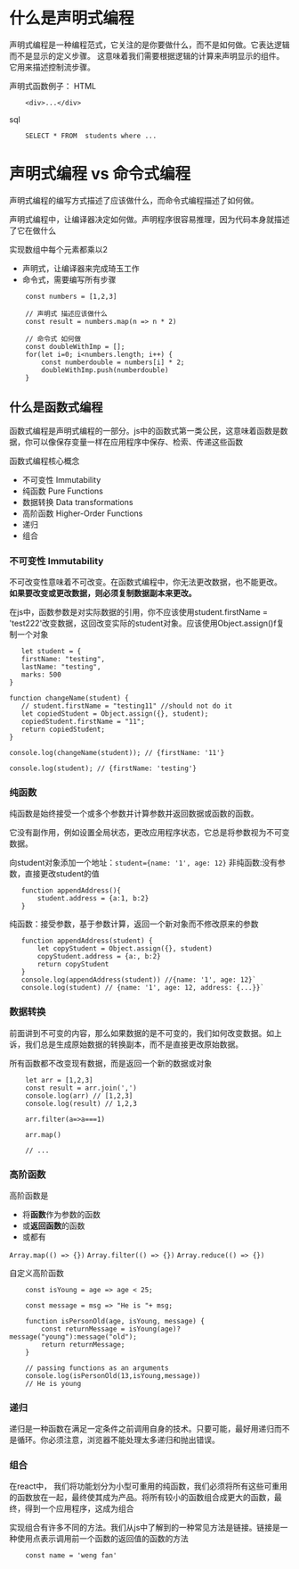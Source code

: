 # 什么是声明式编程

声明式编程是一种编程范式，它关注的是你要做什么，而不是如何做。它表达逻辑而不是显示的定义步骤。
这意味着我们需要根据逻辑的计算来声明显示的组件。它用来描述控制流步骤。

声明式函数例子：
HTML
```
    <div>...</div>
```
sql
```
    SELECT * FROM  students where ...
```

# 声明式编程 vs 命令式编程
声明式编程的编写方式描述了应该做什么，而命令式编程描述了如何做。

声明式编程中，让编译器决定如何做。声明程序很容易推理，因为代码本身就描述了它在做什么

实现数组中每个元素都乘以2
- 声明式，让编译器来完成琦玉工作
- 命令式，需要编写所有步骤
```
    const numbers = [1,2,3]

    // 声明式 描述应该做什么
    const result = numbers.map(n => n * 2)

    // 命令式 如何做
    const doubleWithImp = [];
    for(let i=0; i<numbers.length; i++) {
        const numberdouble = numbers[i] * 2;
        doubleWithImp.push(numberdouble)
    }
```

## 什么是函数式编程
函数式编程是声明式编程的一部分。js中的函数式第一类公民，这意味着函数是数据，你可以像保存变量一样在应用程序中保存、检索、传递这些函数

函数式编程核心概念
- 不可变性 Immutability
- 纯函数 Pure Functions
- 数据转换 Data transformations
- 高阶函数 Higher-Order Functions
- 递归
- 组合

### 不可变性 Immutability
 不可改变性意味着不可改变。在函数式编程中，你无法更改数据，也不能更改。
 **如果要改变或更改数据，则必须复制数据副本来更改。**

 在js中，函数参数是对实际数据的引用，你不应该使用student.firstName = 'test222'改变数据，这回改变实际的student对象。应该使用Object.assign()f复制一个对象
 ```
    let student = {
    firstName: "testing",
    lastName: "testing",
    marks: 500
}

function changeName(student) {
    // student.firstName = "testing11" //should not do it
    let copiedStudent = Object.assign({}, student);
    copiedStudent.firstName = "11";
    return copiedStudent;
}

console.log(changeName(student)); // {firstName: '11'}

console.log(student); // {firstName: 'testing'}

 ```

 ### 纯函数
 纯函数是始终接受一个或多个参数并计算参数并返回数据或函数的函数。

 它没有副作用，例如设置全局状态，更改应用程序状态，它总是将参数视为不可变数据。

向student对象添加一个地址：```student={name: '1', age: 12}```
 非纯函数:没有参数，直接更改student的值
 ```
    function appendAddress(){
        student.address = {a:1, b:2}
    }
 ```
 纯函数：接受参数，基于参数计算，返回一个新对象而不修改原来的参数
 ```
    function appendAddress(student) {
        let copyStudent = Object.assign({}, student)
        copyStudent.address = {a:, b:2}
        return copyStudent
    }
    console.log(appendAddress(student)) //{name: '1', age: 12}`
    console.log(student) // {name: '1', age: 12, address: {...}}`
 ```

 ### 数据转换
前面讲到不可变的内容，那么如果数据的是不可变的，我们如何改变数据。如上诉，我们总是生成原始数据的转换副本，而不是直接更改原始数据。

所有函数都不改变现有数据，而是返回一个新的数据或对象
```
    let arr = [1,2,3]
    const result = arr.join(',')
    console.log(arr) // [1,2,3]
    console.log(result) // 1,2,3

    arr.filter(a=>a===1)

    arr.map()
    
    // ...

```


 ### 高阶函数

高阶函数是
- 将**函数**作为参数的函数
- 或**返回函数**的函数
- 或都有

```Array.map(() => {})```
```Array.filter(() => {})```
```Array.reduce(() => {})```

自定义高阶函数
```
    const isYoung = age => age < 25;

    const message = msg => "He is "+ msg;

    function isPersonOld(age, isYoung, message) {
        const returnMessage = isYoung(age)?message("young"):message("old");
        return returnMessage;
    }

    // passing functions as an arguments
    console.log(isPersonOld(13,isYoung,message))
    // He is young

```


 ### 递归
递归是一种函数在满足一定条件之前调用自身的技术。只要可能，最好用递归而不是循环。你必须注意，浏览器不能处理太多递归和抛出错误。

 ### 组合
在react中， 我们将功能划分为小型可重用的纯函数，我们必须将所有这些可重用的函数放在一起，最终使其成为产品。将所有较小的函数组合成更大的函数，最终，得到一个应用程序，这成为组合

实现组合有许多不同的方法。我们从js中了解到的一种常见方法是链接。链接是一种使用点表示调用前一个函数的返回值的函数的方法

```
    const name = 'weng fan'
    
```

